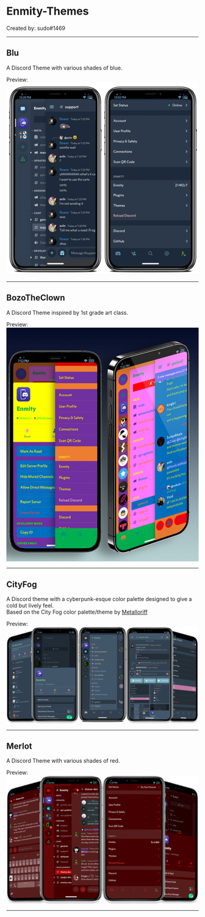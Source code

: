# Enmity-Themes

Created by: sudo#1469

- - - -

## Blu
A Discord Theme with various shades of blue.


Preview:
![](/.assets/images/blu.png)

- - - -

## BozoTheClown
A Discord Theme inspired by 1st grade art class.

Preview:
![](/.assets/images/bozotheclown.png)

- - - -

## CityFog
A Discord theme with a cyberpunk-esque color palette designed to give a cold but lively feel.<br>
Based on the City Fog color palette/theme by [Metalloriff](https://metalloriff.github.io/city-fog)

Preview:
![](/.assets/images/cityfog.png)

- - - -

## Merlot
A Discord Theme with various shades of red.

Preview:
![](/.assets/images/merlot.png)

- - - -
